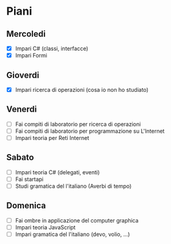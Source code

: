 # Piani

## Mercoledi
- [X] Impari C# (classi, interfacсe)
- [X] Impari Formi

## Gioverdi
- [X] Impari ricerca di operazioni (cosa io non ho studiato)

## Venerdi
- [ ] Fai compiti di laboratorio per ricerca di operazioni
- [ ] Fai compiti di laboratorio per programmazione su L'Internet
- [ ] Impari teoria per Reti Internet

## Sabato
- [ ] Impari teoria C# (delegati, eventi)
- [ ] Fai startapi
- [ ] Studi gramatica del l'italiano (Averbi di tempo)

## Domenica
- [ ] Fai ombre in applicazione del computer graphica
- [ ] Impari teoria JavaScript 
- [ ] Impari gramatica del l'italiano (devo, volio, ...)
